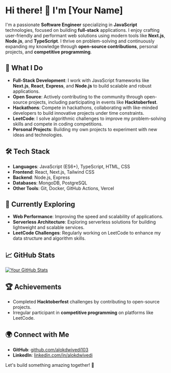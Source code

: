 # Hi there! 👋 I'm [Your Name]

I'm a passionate **Software Engineer** specializing in **JavaScript** technologies, focused on building **full-stack** applications. I enjoy crafting user-friendly and performant web solutions using modern tools like **Next.js**, **Node.js**, and **TypeScript**. I thrive on problem-solving and continuously expanding my knowledge through **open-source contributions**, personal projects, and **competitive programming**.

## 🚀 What I Do

- **Full-Stack Development**: I work with JavaScript frameworks like **Next.js**, **React**, **Express**, and **Node.js** to build scalable and robust applications.
- **Open Source**: Actively contributing to the community through open-source projects, including participating in events like **Hacktoberfest**.
- **Hackathons**: Compete in hackathons, collaborating with like-minded developers to build innovative projects under time constraints.
- **LeetCode**: I solve algorithmic challenges to improve my problem-solving skills and compete in coding competitions.
- **Personal Projects**: Building my own projects to experiment with new ideas and technologies.

## 🛠️ Tech Stack

- **Languages**: JavaScript (ES6+), TypeScript, HTML, CSS
- **Frontend**: React, Next.js, Tailwind CSS
- **Backend**: Node.js, Express
- **Databases**: MongoDB, PostgreSQL
- **Other Tools**: Git, Docker, GitHub Actions, Vercel

## 🌱 Currently Exploring

- **Web Performance**: Improving the speed and scalability of applications.
- **Serverless Architecture**: Exploring serverless solutions for building lightweight and scalable services.
- **LeetCode Challenges**: Regularly working on LeetCode to enhance my data structure and algorithm skills.

## 📈 GitHub Stats

[![Your GitHub Stats](https://github-readme-stats.vercel.app/api?username=alokdwivedi103&show_icons=true&hide_border=true)](https://github.com/alokdwivedi103)

## 🏆 Achievements

- Completed **Hacktoberfest** challenges by contributing to open-source projects.
- Irregular participant in **competitive programming** on platforms like LeetCode.

## 🌍 Connect with Me

- **GitHub**: [github.com/alokdwivedi103](https://github.com/alokdwivedi103)
- **LinkedIn**: [linkedin.com/in/alokdwivedi]([https://www.linkedin.com/in/yourname](https://www.linkedin.com/in/alok-dwivedi-2832122b1/))

Let's build something amazing together! 🚀
